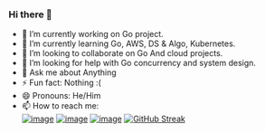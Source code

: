 ### Hi there 👋

- 🔭 I’m currently working on Go project.
- 🌱 I’m currently learning Go, AWS, DS & Algo, Kubernetes.
- 👯 I’m looking to collaborate on Go And cloud projects.
- 🤔 I’m looking for help with Go concurrency and system design.
- 💬 Ask me about Anything 
- ⚡ Fun fact: Nothing :(
- 😄 Pronouns: He/Him
- 📫 How to reach me: <br />
[![image](https://img.shields.io/badge/LinkedIn-0077B5?style=for-the-badge&logo=linkedin&logoColor=white)](https://www.linkedin.com/in/sderohan/)
[![image](https://img.shields.io/badge/Gmail-D14836?style=for-the-badge&logo=gmail&logoColor=white)](mailto:rohanshinde7212@gmail.com)
[![image](https://img.shields.io/badge/Twitter-1DA1F2?style=for-the-badge&logo=twitter&logoColor=white)](https://twitter.com/Rohan__Shinde)
[![GitHub Streak](http://github-readme-streak-stats.herokuapp.com?user=sderohan&theme=dark&date_format=M%20j%5B%2C%20Y%5D)](https://git.io/streak-stats)

